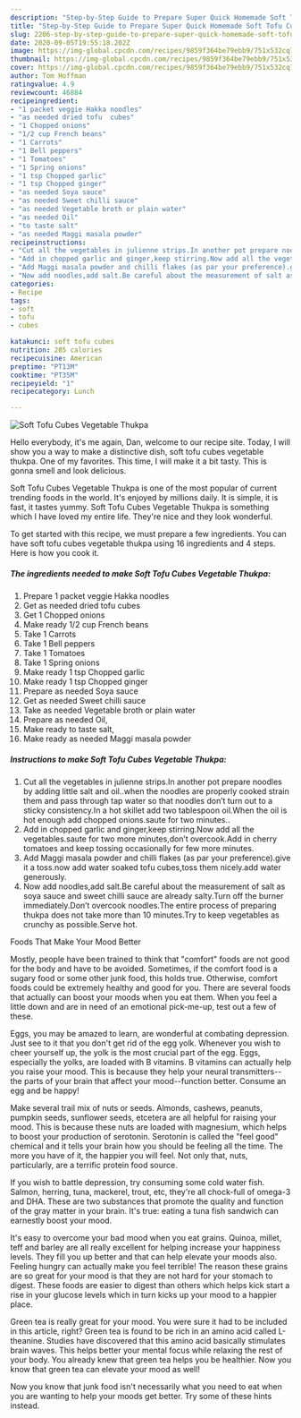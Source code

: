 ```yaml
---
description: "Step-by-Step Guide to Prepare Super Quick Homemade Soft Tofu Cubes Vegetable Thukpa"
title: "Step-by-Step Guide to Prepare Super Quick Homemade Soft Tofu Cubes Vegetable Thukpa"
slug: 2206-step-by-step-guide-to-prepare-super-quick-homemade-soft-tofu-cubes-vegetable-thukpa
date: 2020-09-05T19:55:18.202Z
image: https://img-global.cpcdn.com/recipes/9859f364be79ebb9/751x532cq70/soft-tofu-cubes-vegetable-thukpa-recipe-main-photo.jpg
thumbnail: https://img-global.cpcdn.com/recipes/9859f364be79ebb9/751x532cq70/soft-tofu-cubes-vegetable-thukpa-recipe-main-photo.jpg
cover: https://img-global.cpcdn.com/recipes/9859f364be79ebb9/751x532cq70/soft-tofu-cubes-vegetable-thukpa-recipe-main-photo.jpg
author: Tom Hoffman
ratingvalue: 4.9
reviewcount: 46884
recipeingredient:
- "1 packet veggie Hakka noodles"
- "as needed dried tofu  cubes"
- "1 Chopped onions"
- "1/2 cup French beans"
- "1 Carrots"
- "1 Bell peppers"
- "1 Tomatoes"
- "1 Spring onions"
- "1 tsp Chopped garlic"
- "1 tsp Chopped ginger"
- "as needed Soya sauce"
- "as needed Sweet chilli sauce"
- "as needed Vegetable broth or plain water"
- "as needed Oil"
- "to taste salt"
- "as needed Maggi masala powder"
recipeinstructions:
- "Cut all the vegetables in julienne strips.In another pot prepare noodles by adding little salt and oil..when the noodles are properly cooked strain them and pass through tap water so that noodles don’t turn out to a sticky consistency.In a hot skillet add two tablespoon oil.When the oil is hot enough add chopped onions.saute for two minutes.."
- "Add in chopped garlic and ginger,keep stirring.Now add all the vegetables.saute for two more minutes,don’t overcook.Add in cherry tomatoes and keep tossing occasionally for few more minutes."
- "Add Maggi masala powder and chilli flakes (as par your preference).give it a toss.now add water soaked tofu cubes,toss them nicely.add water generously."
- "Now add noodles,add salt.Be careful about the measurement of salt as soya sauce and sweet chilli sauce are already salty.Turn off the burner immediately.Don’t overcook noodles.The entire process of preparing thukpa does not take more than 10 minutes.Try to keep vegetables as crunchy as possible.Serve hot."
categories:
- Recipe
tags:
- soft
- tofu
- cubes

katakunci: soft tofu cubes 
nutrition: 285 calories
recipecuisine: American
preptime: "PT13M"
cooktime: "PT35M"
recipeyield: "1"
recipecategory: Lunch

---
```



![Soft Tofu Cubes Vegetable Thukpa](https://img-global.cpcdn.com/recipes/9859f364be79ebb9/751x532cq70/soft-tofu-cubes-vegetable-thukpa-recipe-main-photo.jpg)

Hello everybody, it's me again, Dan, welcome to our recipe site. Today, I will show you a way to make a distinctive dish, soft tofu cubes vegetable thukpa. One of my favorites. This time, I will make it a bit tasty. This is gonna smell and look delicious.

Soft Tofu Cubes Vegetable Thukpa is one of the most popular of current trending foods in the world. It's enjoyed by millions daily. It is simple, it is fast, it tastes yummy. Soft Tofu Cubes Vegetable Thukpa is something which I have loved my entire life. They're nice and they look wonderful.




To get started with this recipe, we must prepare a few ingredients. You can have soft tofu cubes vegetable thukpa using 16 ingredients and 4 steps. Here is how you cook it.

<!--inarticleads1-->

##### The ingredients needed to make Soft Tofu Cubes Vegetable Thukpa:

1. Prepare 1 packet veggie Hakka noodles
1. Get as needed dried tofu  cubes
1. Get 1 Chopped onions
1. Make ready 1/2 cup French beans
1. Take 1 Carrots
1. Take 1 Bell peppers
1. Take 1 Tomatoes
1. Take 1 Spring onions
1. Make ready 1 tsp Chopped garlic
1. Make ready 1 tsp Chopped ginger
1. Prepare as needed Soya sauce
1. Get as needed Sweet chilli sauce
1. Take as needed Vegetable broth or plain water
1. Prepare as needed Oil,
1. Make ready to taste salt,
1. Make ready as needed Maggi masala powder




<!--inarticleads2-->

##### Instructions to make Soft Tofu Cubes Vegetable Thukpa:

1. Cut all the vegetables in julienne strips.In another pot prepare noodles by adding little salt and oil..when the noodles are properly cooked strain them and pass through tap water so that noodles don’t turn out to a sticky consistency.In a hot skillet add two tablespoon oil.When the oil is hot enough add chopped onions.saute for two minutes..
1. Add in chopped garlic and ginger,keep stirring.Now add all the vegetables.saute for two more minutes,don’t overcook.Add in cherry tomatoes and keep tossing occasionally for few more minutes.
1. Add Maggi masala powder and chilli flakes (as par your preference).give it a toss.now add water soaked tofu cubes,toss them nicely.add water generously.
1. Now add noodles,add salt.Be careful about the measurement of salt as soya sauce and sweet chilli sauce are already salty.Turn off the burner immediately.Don’t overcook noodles.The entire process of preparing thukpa does not take more than 10 minutes.Try to keep vegetables as crunchy as possible.Serve hot.




Foods That Make Your Mood Better


Mostly, people have been trained to think that "comfort" foods are not good for the body and have to be avoided. Sometimes, if the comfort food is a sugary food or some other junk food, this holds true. Otherwise, comfort foods could be extremely healthy and good for you. There are several foods that actually can boost your moods when you eat them. When you feel a little down and are in need of an emotional pick-me-up, test out a few of these.

Eggs, you may be amazed to learn, are wonderful at combating depression. Just see to it that you don't get rid of the egg yolk. Whenever you wish to cheer yourself up, the yolk is the most crucial part of the egg. Eggs, especially the yolks, are loaded with B vitamins. B vitamins can actually help you raise your mood. This is because they help your neural transmitters--the parts of your brain that affect your mood--function better. Consume an egg and be happy!

Make several trail mix of nuts or seeds. Almonds, cashews, peanuts, pumpkin seeds, sunflower seeds, etcetera are all helpful for raising your mood. This is because these nuts are loaded with magnesium, which helps to boost your production of serotonin. Serotonin is called the "feel good" chemical and it tells your brain how you should be feeling all the time. The more you have of it, the happier you will feel. Not only that, nuts, particularly, are a terrific protein food source.

If you wish to battle depression, try consuming some cold water fish. Salmon, herring, tuna, mackerel, trout, etc, they're all chock-full of omega-3 and DHA. These are two substances that promote the quality and function of the gray matter in your brain. It's true: eating a tuna fish sandwich can earnestly boost your mood. 

It's easy to overcome your bad mood when you eat grains. Quinoa, millet, teff and barley are all really excellent for helping increase your happiness levels. They fill you up better and that can help elevate your moods also. Feeling hungry can actually make you feel terrible! The reason these grains are so great for your mood is that they are not hard for your stomach to digest. These foods are easier to digest than others which helps kick start a rise in your glucose levels which in turn kicks up your mood to a happier place.

Green tea is really great for your mood. You were sure it had to be included in this article, right? Green tea is found to be rich in an amino acid called L-theanine. Studies have discovered that this amino acid basically stimulates brain waves. This helps better your mental focus while relaxing the rest of your body. You already knew that green tea helps you be healthier. Now you know that green tea can elevate your mood as well!

Now you know that junk food isn't necessarily what you need to eat when you are wanting to help your moods get better. Try  some  of  these  hints  instead.

